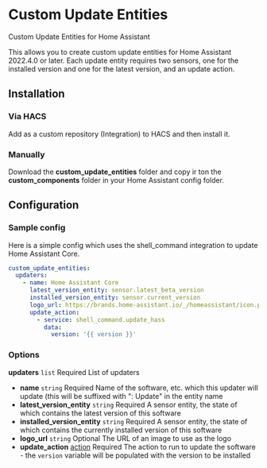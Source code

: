 # Custom Update Entities
Custom Update Entities for Home Assistant

This allows you to create custom update entities for Home Assistant 2022.4.0 or later.
Each update entity requires two sensors, one for the installed version and one for the latest version, and an update action.

## Installation

### Via HACS

Add as a custom repository (Integration) to HACS and then install it.

### Manually

Download the **custom_update_entities** folder and copy ir ton the **custom_components** folder in your Home Assistant config folder.

## Configuration

### Sample config

Here is a simple config which uses the shell_command integration to update Home Assistant Core.

```yaml
custom_update_entities:
  updaters:
    - name: Home Assistant Core
      latest_version_entity: sensor.latest_beta_version
      installed_version_entity: sensor.current_version
      logo_url: https://brands.home-assistant.io/_/homeassistant/icon.png
      update_action:
        - service: shell_command.update_hass
          data:
            version: '{{ version }}'
```

### Options

**updaters** `list` Required
List of updaters
* **name** `string` Required
  Name of the software, etc. which this updater will update (this will be suffixed with ": Update" in the entity name
* **latest_version_entity** `string` Required
  A sensor entity, the state of which contains the latest version of this software
* **installed_version_entity** `string` Required
  A sensor entity, the state of which contains the currently installed version of this software
* **logo_url** `string` Optional
  The URL of an image to use as the logo
* **update_action** [action](https://www.home-assistant.io/docs/scripts/) Required
  The action to run to update the software - the `version` variable will be populated with the version to be installed
